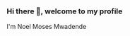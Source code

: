 ### Hi there 👋, welcome to my profile

I'm Noel Moses Mwadende
<!--
**MoTechStore/MoTechStore** is a ✨ _special_ ✨ repository because its `README.md` (this file) appears on your GitHub profile.

connect with meo on YouTube https://www.youtube.com/c/MotechApp/
Here are some ideas to get you started:

- 🔭 I’m currently working on ...
- 🌱 I’m currently learning ...
- 👯 I’m looking to collaborate on ...
- 🤔 I’m looking for help with ...
- 💬 Ask me about ...
- 📫 How to reach me: ...
- 😄 Pronouns: ...
- ⚡ Fun fact: ...
-->
